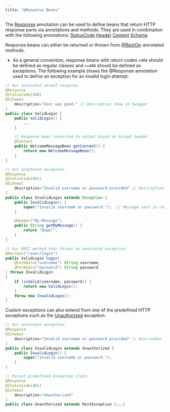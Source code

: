 ```yaml
---
title: "@Response Beans"
---
```


The [Response]({{API_DOCS}}/org/apache/juneau/http/annotation/Response.html) annotation can be used to define beans that return HTTP response parts via annotations and methods.
They are used in combination with the following annotations:
<tree>
<node-0><java-annotation>[StatusCode]({{API_DOCS}}/org/apache/juneau/http/annotation/StatusCode.html)</java-annotation></node-0>
<node-0><java-annotation>[Header]({{API_DOCS}}/org/apache/juneau/http/annotation/Header.html)</java-annotation></node-0>
<node-0><java-annotation>[Content]({{API_DOCS}}/org/apache/juneau/http/annotation/Content.html)</java-annotation></node-0>
<node-0><java-annotation>[Schema]({{API_DOCS}}/org/apache/juneau/annotation/Schema.html)</java-annotation></node-0>
</tree>

Response beans can either be returned or thrown from [@RestOp]({{API_DOCS}}/org/apache/juneau/rest/annotation/RestOp.html)-annotated methods.
- As a general convention, response beans with return codes `<400` should be defined as regular classes and `>=400` should be defined as exceptions.
The following example shows the @Response annotation used to define an exception for an invalid login attempt:

```java
// Our annotated normal response.
@Response
@StatusCode(200)
@Schema(
    description="User was good." // Description show in Swagger
)
public class ValidLogin {
    public ValidLogin() {
        ...
    }

    // Response bean converted to output based on Accept header.
    @Content
    public WelcomeMessageBean getContent() {
        return new WelcomeMessageBean();
    }
}
```


```java
// Our annotated exception.
@Response
@StatusCode(401)
@Schema(
    description="Invalid username or password provided" // Description show in Swagger
)
public class InvalidLogin extends Exception {
    public InvalidLogin() {
        super("Invalid username or password.");  // Message sent in response
    }

    @Header("My-Message")
    public String getMyMessage() {
        return "Nope!";
    }
}
```


```java
// Our REST method that throws an annotated exception.
@RestGet("/user/login")
public ValidLogin login(
    @FormData("username") String username,
    @FormData("password") String password
) throws InvalidLogin
{
    if (isValid(username, password)) {
        return new ValidLogin();
    }
    throw new InvalidLogin();
}
```


Custom exceptions can also extend from one of the predefined HTTP exceptions such as the [Unauthorized]({{API_DOCS}}/org/apache/juneau/http/response/Unauthorized.html) exception:

```java
// Our annotated exception.
@Response
@Schema(
    description="Invalid username or password provided" // Overridden from parent class
)
public class InvalidLogin extends Unauthorized {
    public InvalidLogin() {
        super("Invalid username or password.");
    }
}

// Parent predefined exception class.
@Response
@StatusCode(401)
@Schema(
    description="Unauthorized"
)
public class Unauthorized extends RestException {...}

```
